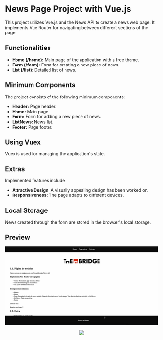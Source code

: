 # News Page Project with Vue.js

This project utilizes Vue.js and the News API to create a news web page. It implements Vue Router for navigating between different sections of the page.

## Functionalities

- **Home (/home):** Main page of the application with a free theme.
- **Form (/form):** Form for creating a new piece of news.
- **List (/list):** Detailed list of news.

## Minimum Components

The project consists of the following minimum components:

- **Header:** Page header.
- **Home:** Main page.
- **Form:** Form for adding a new piece of news.
- **ListNews:** News list.
- **Footer:** Page footer.

## Using Vuex

Vuex is used for managing the application's state.

## Extras

Implemented features include:

- **Attractive Design:** A visually appealing design has been worked on.
- **Responsiveness:** The page adapts to different devices.

## Local Storage

News created through the form are stored in the browser's local storage.

## Preview

<p align="center">
  <img src="src/assets/gif-news-vue.gif" width="900">
</p>

<p align="center">
  <!--VUE-->
  <img src="https://imgs.search.brave.com/z-e2pA-H5y-bx32ye5HjRekWr-4U4UleaCyMPRe_yjM/rs:fit:860:0:0/g:ce/aHR0cHM6Ly9zdGF0/aWMuY2RubG9nby5j/b20vbG9nb3Mvdi85/Mi92dWUtanMuc3Zn.svg" width="60">

</p>
